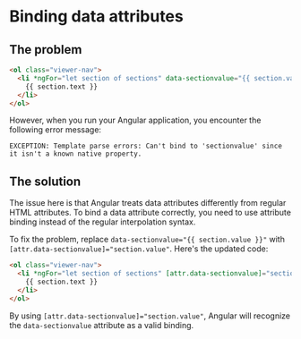 # Binding data attributes

## The problem

```html
<ol class="viewer-nav">
  <li *ngFor="let section of sections" data-sectionvalue="{{ section.value }}">
    {{ section.text }}
  </li>
</ol>
```

However, when you run your Angular application, you encounter the following error message:

```text
EXCEPTION: Template parse errors: Can't bind to 'sectionvalue' since it isn't a known native property.
```

## The solution

The issue here is that Angular treats data attributes differently from regular HTML attributes. To bind a data attribute correctly, you need to use attribute binding instead of the regular interpolation syntax.

To fix the problem, replace `data-sectionvalue="{{ section.value }}"` with `[attr.data-sectionvalue]="section.value"`. Here's the updated code:

```html
<ol class="viewer-nav">
  <li *ngFor="let section of sections" [attr.data-sectionvalue]="section.value">
    {{ section.text }}
  </li>
</ol>
```

By using `[attr.data-sectionvalue]="section.value"`, Angular will recognize the `data-sectionvalue` attribute as a valid binding.
